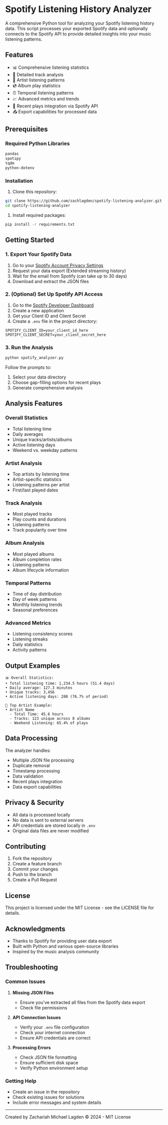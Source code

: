 # Spotify Listening History Analyzer

A comprehensive Python tool for analyzing your Spotify listening history data. This script processes your exported Spotify data and optionally connects to the Spotify API to provide detailed insights into your music listening patterns.

## Features

- 📊 Comprehensive listening statistics
- 🎵 Detailed track analysis
- 👥 Artist listening patterns
- 💿 Album play statistics
- ⏰ Temporal listening patterns
- 📈 Advanced metrics and trends
- 🔄 Recent plays integration via Spotify API
- 📤 Export capabilities for processed data

## Prerequisites

### Required Python Libraries

```bash
pandas
spotipy
tqdm
python-dotenv
```

### Installation

1. Clone this repository:

```bash
git clone https://github.com/zachlagden/spotify-listening-analyzer.git
cd spotify-listening-analyzer
```

1. Install required packages:

```bash
pip install -r requirements.txt
```

## Getting Started

### 1. Export Your Spotify Data

1. Go to your [Spotify Account Privacy Settings](https://www.spotify.com/account/privacy/)
2. Request your data export (Extended streaming history)
3. Wait for the email from Spotify (can take up to 30 days)
4. Download and extract the JSON files

### 2. (Optional) Set Up Spotify API Access

1. Go to the [Spotify Developer Dashboard](https://developer.spotify.com/dashboard/create)
2. Create a new application
3. Get your Client ID and Client Secret
4. Create a `.env` file in the project directory:

```plaintext
SPOTIFY_CLIENT_ID=your_client_id_here
SPOTIFY_CLIENT_SECRET=your_client_secret_here
```

### 3. Run the Analysis

```bash
python spotify_analyzer.py
```

Follow the prompts to:

1. Select your data directory
2. Choose gap-filling options for recent plays
3. Generate comprehensive analysis

## Analysis Features

### Overall Statistics

- Total listening time
- Daily averages
- Unique tracks/artists/albums
- Active listening days
- Weekend vs. weekday patterns

### Artist Analysis

- Top artists by listening time
- Artist-specific statistics
- Listening patterns per artist
- First/last played dates

### Track Analysis

- Most played tracks
- Play counts and durations
- Listening patterns
- Track popularity over time

### Album Analysis

- Most played albums
- Album completion rates
- Listening patterns
- Album lifecycle information

### Temporal Patterns

- Time of day distribution
- Day of week patterns
- Monthly listening trends
- Seasonal preferences

### Advanced Metrics

- Listening consistency scores
- Listening streaks
- Daily statistics
- Activity patterns

## Output Examples

```plaintext
📊 Overall Statistics:
• Total listening time: 1,234.5 hours (51.4 days)
• Daily average: 127.3 minutes
• Unique tracks: 3,456
• Active listening days: 280 (76.7% of period)

🎸 Top Artist Example:
• Artist Name
  - Total Time: 45.6 hours
  - Tracks: 123 unique across 8 albums
  - Weekend Listening: 65.4% of plays
```

## Data Processing

The analyzer handles:

- Multiple JSON file processing
- Duplicate removal
- Timestamp processing
- Data validation
- Recent plays integration
- Data export capabilities

## Privacy & Security

- All data is processed locally
- No data is sent to external servers
- API credentials are stored locally in `.env`
- Original data files are never modified

## Contributing

1. Fork the repository
2. Create a feature branch
3. Commit your changes
4. Push to the branch
5. Create a Pull Request

## License

This project is licensed under the MIT License - see the LICENSE file for details.

## Acknowledgments

- Thanks to Spotify for providing user data export
- Built with Python and various open-source libraries
- Inspired by the music analysis community

## Troubleshooting

### Common Issues

1. **Missing JSON Files**
   - Ensure you've extracted all files from the Spotify data export
   - Check file permissions

2. **API Connection Issues**
   - Verify your `.env` file configuration
   - Check your internet connection
   - Ensure API credentials are correct

3. **Processing Errors**
   - Check JSON file formatting
   - Ensure sufficient disk space
   - Verify Python environment setup

### Getting Help

- Create an issue in the repository
- Check existing issues for solutions
- Include error messages and system details

---
Created by Zachariah Michael Lagden
© 2024 - MIT License
